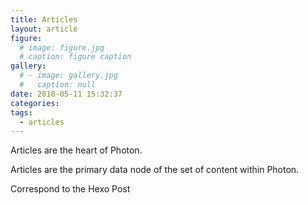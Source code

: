 ```yaml
---
title: Articles
layout: article
figure:
  # image: figure.jpg
  # caption: figure caption
gallery:
  # - image: gallery.jpg
  #   caption: null
date: 2018-05-11 15:32:37
categories:
tags:
  - articles
---
```


Articles are the heart of Photon.

<!-- more -->

Articles are the primary data node of the set of content within Photon.

Correspond to the Hexo Post

